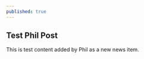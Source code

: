 ```yaml
---
published: true
---
```



## Test Phil Post

This is test content added by Phil as a new news item.
